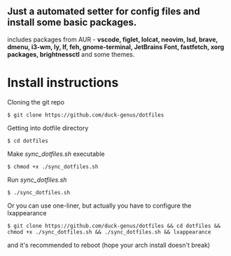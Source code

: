 ## Just a automated setter for config files and install some basic packages.

includes packages from AUR - **vscode, figlet, lolcat, neovim, lsd, brave, dmenu, i3-wm, ly, lf, feh, gnome-terminal, JetBrains Font, fastfetch, xorg packages, brightnessctl** and some themes.

# Install instructions

Cloning the git repo

`$ git clone https://github.com/duck-genus/dotfiles`

Getting into dotfile directory

`$ cd dotfiles`

Make *sync_dotfiles.sh* executable

`$ chmod +x ./sync_dotfiles.sh`

Run *sync_dotfiles.sh*

`$ ./sync_dotfiles.sh`

Or you can use one-liner, but actually you have to configure the lxappearance

`$ git clone https://github.com/duck-genus/dotfiles && cd dotfiles && chmod +x ./sync_dotfiles.sh && ./sync_dotfiles.sh && lxappearance`

and it's recommended to reboot (hope your arch install doesn't break)
